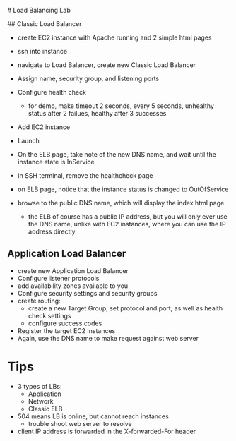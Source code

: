 # Load Balancing Lab

## Classic Load Balancer
- create EC2 instance with Apache running and 2 simple html pages
- ssh into instance
- navigate to Load Balancer, create new Classic Load Balancer
- Assign name,  security group, and listening ports
- Configure health check
  - for demo, make timeout 2 seconds, every 5 seconds, unhealthy status after 2 failues, healthy after 3 successes
- Add EC2 instance
- Launch

- On the ELB page, take note of the new DNS name, and wait until the instance state is InService
- in SSH terminal, remove the healthcheck page
- on ELB page, notice that the instance status is changed to OutOfService
- browse to the public DNS name, which will display the index.html page
  - the ELB of course has a public IP address, but you will only ever use the DNS name, unlike with EC2 instances, where you can use the IP address directly

## Application Load Balancer
- create new Application Load Balancer
- Configure listener protocols
- add availability zones available to you
- Configure security settings and security groups
- create routing:
  - create a new Target Group, set protocol and port, as well as health check settings
  - configure success codes
- Register the target EC2 instances
- Again, use the DNS name to make request against web server


# Tips
- 3 types of LBs:
  - Application
  - Network
  - Classic ELB
- 504 means LB is online, but cannot reach instances
  - trouble shoot web server to resolve
- client IP address is forwarded in the X-forwarded-For header
